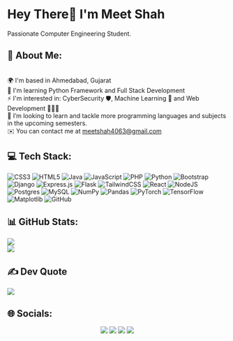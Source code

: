 Hey There👋 I'm Meet Shah
==========================
Passionate Computer Engineering Student. 
<br/>

## 💫 About Me:

<br>🌍  I'm based in Ahmedabad, Gujarat
<br>🧠  I'm learning Python Framework and Full Stack Development
<br>⚡  I'm interested in: CyberSecurity 🛡️, Machine Learning 🤖 and Web Development 👨🏻‍💻
<br>🤔 I’m looking to learn and tackle more programming languages and subjects in the upcoming semesters.
<br> ✉️  You can contact me at [meetshah4063@gmail.com](mailto:meetshah4063@gmail.com)

## 💻 Tech Stack:
![CSS3](https://img.shields.io/badge/css3-%231572B6.svg?style=flat&logo=css3&logoColor=white) ![HTML5](https://img.shields.io/badge/html5-%23E34F26.svg?style=flat&logo=html5&logoColor=white) ![Java](https://img.shields.io/badge/java-%23ED8B00.svg?style=flat&logo=openjdk&logoColor=white) ![JavaScript](https://img.shields.io/badge/javascript-%23323330.svg?style=flat&logo=javascript&logoColor=%23F7DF1E) ![PHP](https://img.shields.io/badge/php-%23777BB4.svg?style=flat&logo=php&logoColor=white) ![Python](https://img.shields.io/badge/python-3670A0?style=flat&logo=python&logoColor=ffdd54) ![Bootstrap](https://img.shields.io/badge/bootstrap-%238511FA.svg?style=flat&logo=bootstrap&logoColor=white) ![Django](https://img.shields.io/badge/django-%23092E20.svg?style=flat&logo=django&logoColor=white) ![Express.js](https://img.shields.io/badge/express.js-%23404d59.svg?style=flat&logo=express&logoColor=%2361DAFB) ![Flask](https://img.shields.io/badge/flask-%23000.svg?style=flat&logo=flask&logoColor=white) ![TailwindCSS](https://img.shields.io/badge/tailwindcss-%2338B2AC.svg?style=flat&logo=tailwind-css&logoColor=white) ![React](https://img.shields.io/badge/react-%2320232a.svg?style=flat&logo=react&logoColor=%2361DAFB) ![NodeJS](https://img.shields.io/badge/node.js-6DA55F?style=flat&logo=node.js&logoColor=white) ![Postgres](https://img.shields.io/badge/postgres-%23316192.svg?style=flat&logo=postgresql&logoColor=white) ![MySQL](https://img.shields.io/badge/mysql-4479A1.svg?style=flat&logo=mysql&logoColor=white) ![NumPy](https://img.shields.io/badge/numpy-%23013243.svg?style=flat&logo=numpy&logoColor=white) ![Pandas](https://img.shields.io/badge/pandas-%23150458.svg?style=flat&logo=pandas&logoColor=white) ![PyTorch](https://img.shields.io/badge/PyTorch-%23EE4C2C.svg?style=flat&logo=PyTorch&logoColor=white) ![TensorFlow](https://img.shields.io/badge/TensorFlow-%23FF6F00.svg?style=flat&logo=TensorFlow&logoColor=white) ![Matplotlib](https://img.shields.io/badge/Matplotlib-%23ffffff.svg?style=flat&logo=Matplotlib&logoColor=black) ![GitHub](https://img.shields.io/badge/github-%23121011.svg?style=flat&logo=github&logoColor=white)

## 📊 GitHub Stats:
![](https://nirzak-streak-stats.vercel.app/?user=themeetshah&theme=highcontrast&hide_border=false)<br/>
![](https://github-readme-stats.vercel.app/api/top-langs/?username=themeetshah&theme=highcontrast&hide_border=false&include_all_commits=true&count_private=true&layout=compact)


## ✍️ Dev Quote
![](https://quotes-github-readme.vercel.app/api?type=horizontal&theme=merko&quote=When%20a%20program%20is%20clean%20and%20neat,%20nicely%20structured,%20and%20consistent,%20it%20can%20be%20beautiful.&author=Gary%20Kildall)


## 🌐 Socials:
<p align="center">
<a target="_blank" href="https://instagram.com/themeetshahh/"><img src="https://img.shields.io/badge/-Instagram-%23E4405F?style=for-the-badge&logo=Instagram&logoColor=white"></img></a>
<a target="_blank" href="https://www.linkedin.com/in/themeetshahh/"><img src="https://img.shields.io/badge/-LinkedIn-0077B5?style=for-the-badge&logo=Linkedin&logoColor=white"></img></a>
<a target="_blank" href="mailto:meetshah4063@gmail.com"><img src="https://img.shields.io/badge/-Gmail-D14836?style=for-the-badge&logo=Gmail&logoColor=white"></img></a>
<a target="_blank" href="https://x.com/themeetshahh/"><img src="https://img.shields.io/badge/X-black.svg?style=for-the-badge&logo=X&logoColor=white"></img></a>

